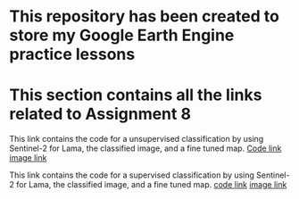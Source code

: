 # This repository has been created to store my Google Earth Engine practice lessons

# This section contains all the links related to Assignment 8

This link contains the code for a unsupervised classification by using Sentinel-2 for Lama, the classified image, and a fine tuned map.
[Code link](https://code.earthengine.google.com/d14283cd24bb63321f844469294a2925)
[image link](https://github.com/HR-134/GEE_Practice/blob/main/Untitled.jpg)

This link contains the code  for a supervised classification by using Sentinel-2 for Lama, the classified image, and a fine tuned map.
[code link](https://code.earthengine.google.com/dc0ee8db5389d048b830cbdac88c7f09)
[image link](https://github.com/HR-134/GEE_Practice/blob/main/Untitled2.jpg)
